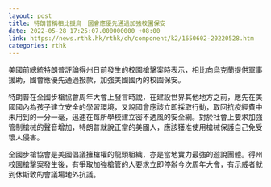 ```yaml
---
layout: post
title: 特朗普稱相比援烏　國會應優先通過加強校園保安
date: 2022-05-28 17:25:07.000000000 +08:00
link: https://news.rthk.hk/rthk/ch/component/k2/1650602-20220528.htm
categories: rthk
---
```


美國前總統特朗普評論得州日前發生的校園槍擊案時表示，相比向烏克蘭提供軍事援助，國會應優先通過撥款，加強美國國內的校園保安。

特朗普在全國步槍協會周年大會上發言時說，在建設世界其他地方之前，應先在美國國內為孩子建立安全的學習環境，又說國會應該立即採取行動，取回抗疫經費中未用到的一分一毫，迅速在每所學校建立密不透風的安全網。對於社會上要求加強管制槍械的聲音增加，特朗普就說正當的美國人，應該獲准使用槍械保護自己免受壞人侵害。

全國步槍協會是美國倡議擁槍權的龍頭組織，亦是當地實力最強的遊說團體。得州校園槍擊案發生後，有爭取加強槍管的人要求立即停辦今次周年大會，有示威者就到休斯敦的會議場地外抗議。
